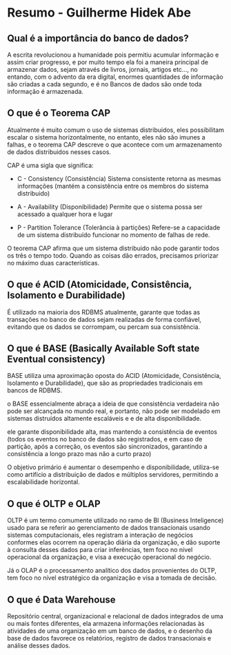 # Resumo - Guilherme Hidek Abe

## Qual é a importância do banco de dados?

A escrita revolucionou a humanidade pois permitiu acumular informação e assim criar progresso, e por muito tempo ela foi a maneira principal de armazenar dados, sejam através de livros, jornais, artigos etc..., no entando, com o advento da era digital, enormes quantidades de informação são criadas a cada segundo, e é no Bancos de dados são onde toda informação é armazenada.

## O que é o Teorema CAP

Atualmente é muito comum o uso de sistemas distribuidos, eles possibilitam escalar o sistema horizontalmente, no entanto, eles não são imunes a falhas, e o teorema CAP descreve o que acontece com um armazenamento de dados distribuidos nesses casos.

CAP é uma sigla que significa:

- C - Consistency (Consistência)
    Sistema consistente retorna as mesmas informações (mantém a consistência entre os membros do sistema distribuido)

- A - Availability (Disponibilidade)
    Permite que o sistema possa ser acessado a qualquer hora e lugar

- P - Partition Tolerance (Tolerância à partições)
    Refere-se a capacidade de um sistema distribuído funcionar no momento de falhas de rede.

O teorema CAP afirma que um sistema distribuido não pode garantir todos os três o tempo todo. Quando as coisas
dão errados, precisamos priorizar no máximo duas características.

## O que é ACID (Atomicidade, Consistência, Isolamento e Durabilidade)

É utilizado na maioria dos RDBMS atualmente, garante que todas as transações no banco de dados sejam realizadas de forma confiável, evitando que os dados se corrompam, ou percam sua consistência.

## O que é BASE (Basically Available Soft state Eventual consistency)

BASE utiliza uma aproximação oposta do ACID (Atomicidade, Consistência, Isolamento e Durabilidade), que são as propriedades tradicionais em bancos de RDBMS.

o BASE essencialmente abraça a ideia de que consistência verdadeira não pode ser alcançada no mundo real, e portanto, não pode ser modelado em sistemas distruídos altamente escaláveis e e de alta disponibilidade.

ele garante disponibilidade alta, mas mantendo a consistência de eventos (todos os eventos no banco de dados são registrados, e em caso de partição, após a correção, os eventos são sincronizados, garantindo a consistência a longo prazo mas não a curto prazo)

O objetivo primário é aumentar o desempenho e disponibilidade, utiliza-se como artifício a distribuição de dados e múltiplos servidores, permitindo a escalabilidade horizontal.

## O que é OLTP e OLAP

OLTP é um termo comumente utilizado no ramo de BI (Business Inteligence) usado para se referir ao gerenciamento de dados transacionais usando sistemas computacionais, eles registram a interação de negócios conformes elas ocorrem na operação diária da organização, e dão suporte à consulta desses dados para criar inferências, tem foco no nível operacional da organização, e visa a execução operacional do negócio.

Já o OLAP é o processamento analítico dos dados provenientes do OLTP, tem foco no nível estratégico da organização e visa a tomada de decisão.

## O que é Data Warehouse 

Repositório central, organizacional e relacional de dados integrados de uma ou mais fontes diferentes, ela armazena informações relacionadas às atividades de uma organização em um banco de dados, e o desenho da base de dados favorece os relatórios, registro de dados transacionais e análise desses dados.